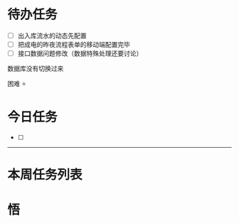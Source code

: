 # 待办任务
- [ ] 出入库流水的动态先配置
- [ ] 把成电的昨夜流程表单的移动端配置完毕
- [ ] 接口数据问题修改（数据特殊处理还要讨论）

数据库没有切换过来



困难
⭐

# 今日任务
- [ ] 




------
# 本周任务列表



# 悟